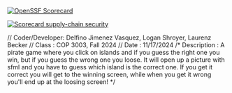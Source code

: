 [![OpenSSF Scorecard](https://api.scorecard.dev/projects/github.com/Legolotz/PirateGame/badge)](https://scorecard.dev/viewer/?uri=github.com/Legolotz/PirateGame)

[![Scorecard supply-chain security](https://github.com/Legolotz/PirateGame/actions/workflows/scorecard.yml/badge.svg)](https://github.com/Legolotz/PirateGame/actions/workflows/scorecard.yml)


// Coder/Developer: Delfino Jimenez Vasquez, Logan Shroyer, Laurenz Becker
// Class          : COP 3003, Fall 2024
// Date           : 11/17/2024
/* Description    :
   A pirate game where you click on islands and if you guess the right one you win, but if you guess the wrong one you loose. It will open up 
   a picture with sfml and you have to guess which island is the correct one. If you get it correct you will get to the winning screen, while when you
   get it wrong you'll end up at the loosing screen!
*/
